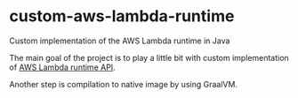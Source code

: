 # custom-aws-lambda-runtime
Custom implementation of the AWS Lambda runtime in Java

The main goal of the project is to play a little bit with custom implementation of [AWS Lambda runtime API](https://docs.aws.amazon.com/lambda/latest/dg/runtimes-api.html).

Another step is compilation to native image by using GraalVM.
